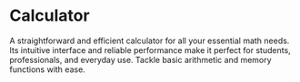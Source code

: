 # Calculator
A straightforward and efficient calculator for all your essential math needs. Its intuitive interface and reliable performance make it perfect for students, professionals, and everyday use. Tackle basic arithmetic and memory functions with ease.
